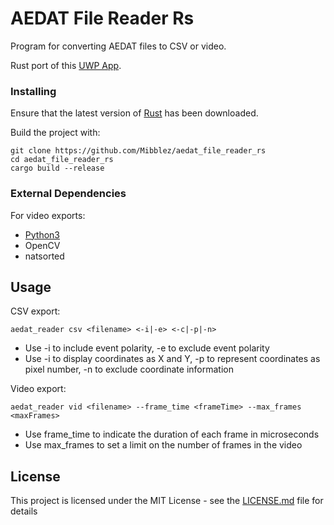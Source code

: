# AEDAT File Reader Rs

Program for converting AEDAT files to CSV or video.

Rust port of this [UWP App](https://github.com/MartinNowak96/AEDAT-File-Reader).

### Installing

Ensure that the latest version of [Rust](https://www.rust-lang.org/tools/install) has been downloaded.

Build the project with:

```
git clone https://github.com/Mibblez/aedat_file_reader_rs
cd aedat_file_reader_rs
cargo build --release
```

### External Dependencies

For video exports:

* [Python3](https://www.python.org/downloads/)
* OpenCV
* natsorted


## Usage

CSV export:
```
aedat_reader csv <filename> <-i|-e> <-c|-p|-n>
```

* Use -i to include event polarity, -e to exclude event polarity
* Use -i to display coordinates as X and Y, -p to represent coordinates as pixel number, -n to exclude coordinate information


Video export:
```
aedat_reader vid <filename> --frame_time <frameTime> --max_frames <maxFrames>
```

* Use frame_time to indicate the duration of each frame in microseconds
* Use max_frames to set a limit on the number of frames in the video



## License

This project is licensed under the MIT License - see the [LICENSE.md](LICENSE.md) file for details
